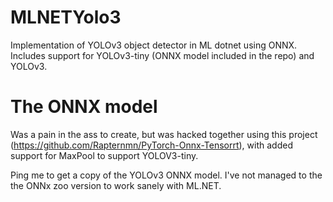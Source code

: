 # MLNETYolo3
Implementation of YOLOv3 object detector in ML dotnet using ONNX.
Includes support for YOLOv3-tiny (ONNX model included in the repo) and YOLOv3.

# The ONNX model
Was a pain in the ass to create, but was hacked together using this project (https://github.com/Rapternmn/PyTorch-Onnx-Tensorrt), with added support for MaxPool to support YOLOV3-tiny.

Ping me to get a copy of the YOLOv3 ONNX model. I've not managed to the the ONNx zoo version to work sanely with ML.NET.

